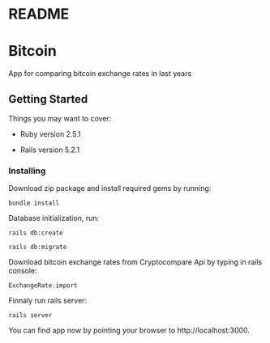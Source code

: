 # README

# Bitcoin

App for comparing bitcoin exchange rates in last years

## Getting Started

Things you may want to cover:

* Ruby version 2.5.1

* Rails version 5.2.1

### Installing

Download zip package and install required gems by running:

```
bundle install
```

Database initialization, run:

```
rails db:create
```

```
rails db:migrate
```

Download bitcoin exchange rates from Cryptocompare Api by typing in rails console:

```
ExchangeRate.import
```

Finnaly run rails server:

```
rails server
```

You can find app now by pointing your browser to http://localhost:3000.
